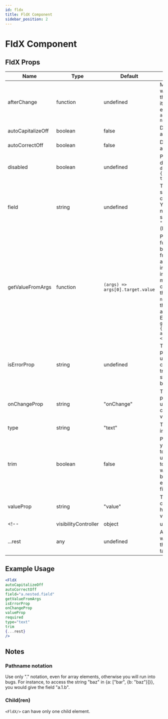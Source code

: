 ```yaml
---
id: fldx
title: FldX Component
sidebar_position: 2
---
```


# FldX Component

## FldX Props


| Name                    | Type           | Default       |  Description |
|----------               | -------------  | ------------- |  ------------- |
| afterChange             | function       | undefined     |  Middleware that will be called with the field name and its new value after each change: `afterChange(field, newValue)` |
| autoCapitalizeOff | boolean | false | Disable autocapitalize |
| autoCorrectOff | boolean | false | Disable autocorrect |
| disabled | boolean | undefined | Programmatically disable a field. Ex: `disabled={someCondition === true}` |
| field | string | undefined |  The field that should be controlled by frmx. You can target nested fields like so `"a.nested.field"` (lodash notation). |
| getValueFromArgs | function | `(args) => args[0].target.value` | Pass a custom function to get back the value from the onChange args. Useful for instance when interacting with material ui components as they often pass the `newValue` through the second argument. Example: `<FldX ... getValueFromArgs={args => args[1].value}>...</FldX>` |
| isErrorProp | string | undefined | The name of the prop used by the underlying component to trigger an error state based on a boolean. |
| onChangeProp | string | "onChange" | The name of the prop used to update the component with its value. |
| type | string | "text" | The type of your input. |
| trim | boolean | false | Pass this prop if you want the input to be trimmed. The user won't be able to type whitespaces at the beginning or the end of the input field. |
| valueProp | string | "value" | The name of the component that holds the field's value. |
<!-- | visibilityController | object | undefined | An object containing the path of another field, a condition and the value it must have in order for the field to be visible. The condition can be any valid javascript operator. Value defaults to `true` while condition defaults to `'==='`, since this covers most use cases. Ex: `visibilityController={ field: "options.checked", value: true, condition: '==='}` | -->
| ...rest                 | any            | undefined     |  Any other props will be spread on to the `<form>` / `<div>` tag |

## Example Usage

```jsx
<FldX
autoCapitalizeOff
autoCorrectOff
field="a.nested.field"
getValueFromArgs
isErrorProp
onChangeProp
valueProp
required
type="text"
trim
{...rest}
/>
```

## Notes

### Pathname notation

Use only "." notation, even for array elements, otherwise you will run into bugs. For instance, to access the string "baz" in {a: ["bar", {b: "baz"}]}}, you would give the field "a.1.b".

### Child(ren)

`<FldX/>` can have only one child element.
